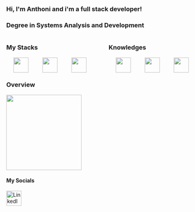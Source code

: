 ### Hi, I'm Anthoni and i'm a full stack developer!

### Degree in Systems Analysis and Development

<div style="display: flex; justify-content: space-between; align-items: flex-start;">
  <div style="flex: 1; margin-right: 20px;">
    <h3>My Stacks</h3>
    <div style="display: flex; justify-content: space-around;">
      <img src="https://cdn.jsdelivr.net/gh/devicons/devicon/icons/react/react-original.svg" width="40" height="40"/>
      <img src="https://cdn.jsdelivr.net/gh/devicons/devicon/icons/postgresql/postgresql-plain.svg" width="40" height="40"/>
      <img src="https://cdn.jsdelivr.net/gh/devicons/devicon/icons/java/java-plain.svg" width="40" height="40"/>
    </div>
  </div>

  <div style="flex: 1; margin-left: 20px;">
    <h3>Knowledges</h3>
    <div style="display: flex; justify-content: space-around;">
      <img src="https://cdn.jsdelivr.net/gh/devicons/devicon@latest/icons/kubernetes/kubernetes-original.svg" width="40" height="40"/>
      <img src="https://cdn.jsdelivr.net/gh/devicons/devicon@latest/icons/docker/docker-original.svg" width="40" height="40"/>
      <img src="https://cdn.jsdelivr.net/gh/devicons/devicon@latest/icons/git/git-original.svg" width="40" height="40"/>
    </div>
  </div>
</div>

### Overview
  <img src="https://github-readme-stats.vercel.app/api/top-langs/?username=Atessaroto&theme=midnight-purple&show_icons=true&hide_border=true&layout=compact" height="200"/>
  
####  My Socials
<a href="https://www.linkedin.com/in/anthoni-t/" target="_blank">
  <img src="https://cdn.jsdelivr.net/gh/devicons/devicon/icons/linkedin/linkedin-original.svg" width="40" height="40" alt="LinkedIn"/>
</a>
